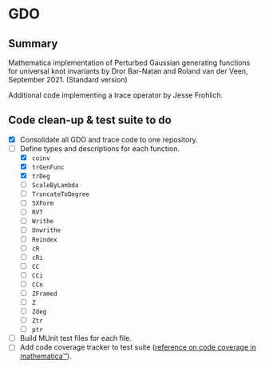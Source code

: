 # GDO #

## Summary ##
Mathematica implementation of Perturbed Gaussian generating functions for
universal knot invariants by Dror Bar-Natan and Roland van der Veen, September
2021\. (Standard version)

Additional code implementing a trace operator by Jesse Frohlich.

## Code clean-up & test suite to do ##
- [X] Consolidate all GDO and trace code to one repository.
- [ ] Define types and descriptions for each function.
  - [X] `coinv`
  - [X] `trGenFunc`
  - [X] `trDeg`
  - [ ] `ScaleByLambda`
  - [ ] `TruncateToDegree`
  - [ ] `SXForm`
  - [ ] `RVT`
  - [ ] `Writhe`
  - [ ] `Unwrithe`
  - [ ] `Reindex`
  - [ ] `cR`
  - [ ] `cRi`
  - [ ] `CC`
  - [ ] `CCi`
  - [ ] `CCn`
  - [ ] `ZFramed`
  - [ ] `Z`
  - [ ] `Zdeg`
  - [ ] `Ztr`
  - [ ] `ptr`
- [ ] Build MUnit test files for each file.
- [ ] Add code coverage tracker to test suite ([reference on code coverage in
     mathematica™](https://mathematica.stackexchange.com/questions/257309/what-are-some-approaches-to-measuring-code-coverage)).
